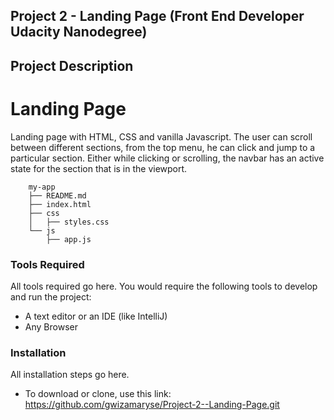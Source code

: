 ## Project 2 - Landing Page (Front End Developer Udacity Nanodegree)

## Project Description

# Landing Page

Landing page with HTML, CSS and vanilla Javascript. 
The user can scroll between different sections,
from the top menu, he can click and jump to a particular section. 
Either while clicking or scrolling, the navbar has an active state for the section that is in the viewport. 

```
	my-app
	├── README.md
	├── index.html
	├── css
	│   ├── styles.css
	└── js
		├── app.js
```

### Tools Required

All tools required go here. You would require the following tools to develop and run the project:

* A text editor or an IDE (like IntelliJ)
* Any Browser

### Installation

All installation steps go here.

* To download or clone, use this link: https://github.com/gwizamaryse/Project-2--Landing-Page.git
